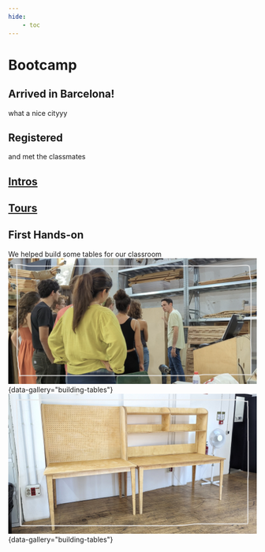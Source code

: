 ```yaml
---
hide:
    - toc
---
```


# Bootcamp

## Arrived in Barcelona!
what a nice cityyy
## Registered
and met the classmates
## [Intros](../Intros)
## [Tours](../Tours)
## First Hands-on
We helped build some tables for our classroom
![](../../images/building-tables.png){data-gallery="building-tables"}  
![](../../images/building-tables-02.jpg){data-gallery="building-tables"}

